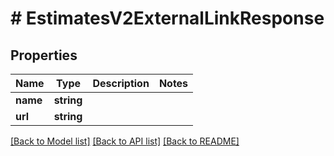 # # EstimatesV2ExternalLinkResponse

## Properties

Name | Type | Description | Notes
------------ | ------------- | ------------- | -------------
**name** | **string** |  |
**url** | **string** |  |

[[Back to Model list]](../../README.md#models) [[Back to API list]](../../README.md#endpoints) [[Back to README]](../../README.md)
